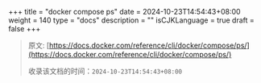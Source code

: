 +++
title = "docker compose ps"
date = 2024-10-23T14:54:43+08:00
weight = 140
type = "docs"
description = ""
isCJKLanguage = true
draft = false
+++

> 原文: [https://docs.docker.com/reference/cli/docker/compose/ps/](https://docs.docker.com/reference/cli/docker/compose/ps/)
>
> 收录该文档的时间：`2024-10-23T14:54:43+08:00`

